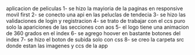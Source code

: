 aplicacion de peliculas
1- se hizo la mayioria de la paginas en responsive movil first
2- se conecto una api en las peluclas de tendecia
3- se hizo las validaciones de login y registracion
4- se trato de trabajar con el ccs puro solo la apariciones de las secciones con aos
5- el logo tiene una animacion de 360 grados en el index
6- se agrego hoover en bastante botones del index
7- se hizo el boton de subida solo con css
8- se creo la carpeta src donde estan las imagenes y ccs de la app